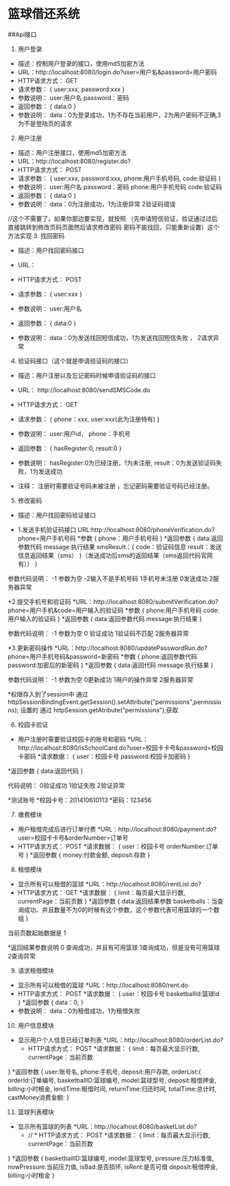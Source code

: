 # 篮球借还系统



##Api接口

1. 用户登录
* 描述：控制用户登录的接口，使用md5加密方法
* URL：http://localhost:8080/login.do?user=用户名&password=用户密码
* HTTP请求方式： GET
* 请求参数：
    {
        user:xxx,
        password:xxx
    }
* 参数说明：
    user:用户名
    password：密码
* 返回参数：
{
    data:0
}
* 参数说明：
    data：0为登录成功，1为不存在当前用户，2为用户密码不正确,3为不是登陆页的请求


2. 用户注册
* 描述：用户注册接口，使用md5加密方法
* URL：http://localhost:8080/register.do?
* HTTP请求方式： POST
* 请求参数：
    {
        user:xxx,
        password:xxx,
        phone:用户手机号码,
        code:验证码
    }
* 参数说明：
    user:用户名
    password：密码
    phone:用户手机号码
    code:验证码
* 返回参数：
{
    data:0
}
* 参数说明：
    data：0为注册成功，1为注册异常 2验证码错误


//这个不需要了，如果你那边要实现，就按照
（先申请短信验证，验证通过过后直接跳转到修改页码页面然后请求修改密码
密码不能找回，只能重新设置）这个方法实现
3. 找回密码
* 描述：用户找回密码接口
* URL：

* HTTP请求方式： POST
* 请求参数：
    {
        user:xxx
    }
* 参数说明：
    user:用户名
* 返回参数：
{
    data:0
}
* 参数说明：
    data：0为发送找回短信成功，1为发送找回短信失败 ， 2请求异常
    
    
    
4. 验证码接口（这个就是申请验证码的接口）

* 描述：用户注册以及忘记密码时候申请验证码的接口
* URL： http://localhost:8080/sendSMSCode.do
* HTTP请求方式： GET
* 请求参数：
    {
        phone：xxx,
        user:xxx(此为注册特有)
    }
* 参数说明：
    user:用户id，
    phone：手机号
    
* 返回参数：
{
    hasRegister:0,
    result:0
}
* 参数说明：
    hasRegister:0为已经注册，1为未注册,
    result：0为发送验证码失败，1为发送成功
* 注释：
    注册时需要验证号码未被注册 ，忘记密码需要验证号码已经注册。
    
5. 修改密码
* 描述：用户找回密码验证接口

* 1.发送手机验证码接口
URL:http://localhost:8080/phoneVerification.do?phone=用户手机号码
*参数
{
   phone：用户手机号码
}
*返回参数
{
   data:返回参数代码
   message:执行结果
   smsResult：{
      code：验证码信息
      result：发送信息返回结果（sms）
   }（发送成功后sms的返回结果（sms返回代码官网有））
}

参数代码说明： -1 参数为空 -2输入不是手机号码 1手机号未注册 0发送成功 2服务器异常

*2.提交手机号和验证码
*URL：http://localhost:8080/submitVerification.do?phone=用户手机&code=用户输入的验证码
*参数
{
   phone:用户手机号码
   code:用户输入的验证码
}
*返回参数
{
   data:返回参数代码
   message:执行结果
}

参数代码说明： -1 参数为空 0 验证成功 1验证码不匹配  2服务器异常

*3.更新密码操作
*URL：http://localhost:8080/updatePasswordRun.do?phone=用户手机号码&password=新密码
*参数
{
   phone:返回参数代码
   password:加密后的新密码
}
*返回参数
{
  data:返回代码
  message:执行结果
}

参数代码说明： -1 参数为空 0更新成功 1用户的操作异常 2服务器异常



    
*权限存入到了session中 通过  httpSessionBindingEvent.getSession().setAttribute("permissions",permissions); 设置的
通过 httpSession.getAtribute("permissions");获取
    
6. 校园卡验证
* 用户注册时需要验证校园卡的账号和密码
*URL：http://localhost:8080/isSchoolCard.do?user=校园卡卡号&password=校园卡密码
*请求数据：
{
   user：校园卡号
   password:校园卡加密码
}

*返回参数
{
   data:返回代码
}

代码说明： 0验证成功 1验证失败 2验证异常

*测试账号
*校园卡号：201410610113
*密码：123456

7. 缴费模块
* 用户租借完成后进行订单付费
*URL：http://localhost:8080/payment.do?user=校园卡卡号&orderNumber=订单号
* HTTP请求方式： POST
*请求数据：
{
   user：校园卡号
   orderNumber:订单号
}
*返回参数
{
   money:付款金额,
   deposit:存款
}

8. 租借模块
* 显示所有可以租借的篮球
*URL：http://localhost:8080/rentList.do?
* HTTP请求方式： GET
*请求数据：
{
   limit：每页最大显示行数,
   currentPage：当前页数
}
*返回参数
{
   data:返回结果参数
   basketballs：当查询成功、并且数量不为0的时候有这个参数，这个参数代表可用篮球的一个数组
} 

当前页数起始数据是 1

*返回结果参数说明
0 查询成功，并且有可用篮球  1查询成功，但是没有可用篮球 2查询异常

9. 请求租借模块
* 显示所有可以租借的篮球
*URL：http://localhost:8080/rent.do
* HTTP请求方式： POST
*请求数据：
{
    user：校园卡号
    basketballId:篮球id
}
*返回参数
{
   data：0;
}
* 参数说明：
    data：0为租借成功，1为租借失败
    
10. 用户信息模块
* 显示用户个人信息已经订单列表
*URL：http://localhost:8080/orderList.do?
    * HTTP请求方式： POST
*请求数据：
{
    limit：每页最大显示行数,
    currentPage：当前页数

}
*返回参数
{
    user:账号名,
    phone:手机号,
    deposit:用户存款,
    orderList:{
    orderId:订单编号,
    basketballID:篮球编号, 
    model:篮球型号,
    deposit:租借押金,
    billing:小时租金,
    lendTime:租借时间,
    returnTime:归还时间,
    totalTime:总计时,
    castMoney消费金额:
}


11. 篮球列表模块
* 显示所有篮球的列表
*URL：http://localhost:8080/basketList.do?
    * // * HTTP请求方式： POST
*请求数据：
{
    limit：每页最大显示行数,
    currentPage：当前页数

}
*返回参数
{
    basketballID:篮球编号,
    model:篮球型号,
    pressure:压力标准值,
    nowPressure:当前压力值,
    isBad:是否损坏,
    isRent:是否可借
    deposit:租借押金,
    billing:小时租金
}

